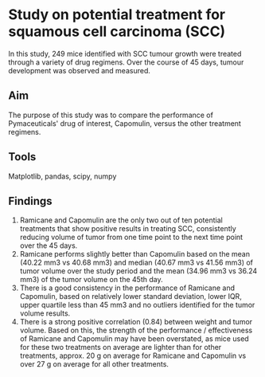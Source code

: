 # Study on potential treatment for squamous cell carcinoma (SCC)

In this study, 249 mice identified with SCC tumour growth were treated through a variety of drug regimens. Over the course of 45 days, tumour development was observed and measured. 


## Aim

The purpose of this study was to compare the performance of Pymaceuticals' drug of interest, Capomulin, versus the other treatment regimens.


## Tools

Matplotlib, pandas, scipy, numpy


## Findings

1. Ramicane and Capomulin are the only two out of ten potential treatments that show positive results in treating SCC, consistently reducing volume of tumor from one time point to the next time point over the 45 days. 
2. Ramicane performs slightly better than Capomulin based on the mean (40.22 mm3 vs 40.68 mm3) and median (40.67 mm3 vs 41.56 mm3) of tumor volume over the study period and the mean (34.96 mm3 vs 36.24 mm3) of the tumor volume on the 45th day. 
3. There is a good consistency in the performance of Ramicane and Capomulin, based on relatively lower standard deviation, lower IQR, upper quartile less than 45 mm3 and no outliers identified for the tumor volume results.
4. There is a strong positive correlation (0.84) between weight and tumor volume. Based on this, the strength of the performance / effectiveness of Ramicane and Capomulin may have been overstated, as mice used for these two treatments on average are lighter than for other treatments, approx. 20 g on average for Ramicane and Capomulin vs over 27 g on average for all other treatments. 